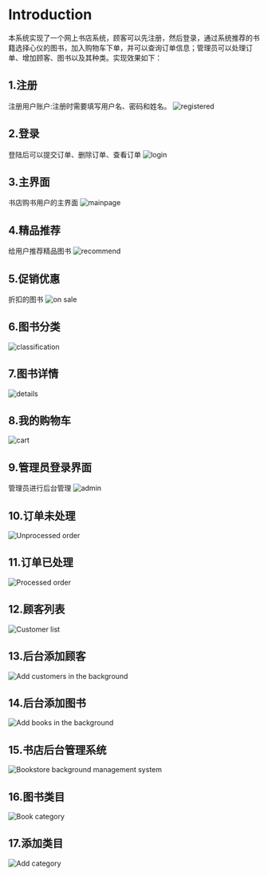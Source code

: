 Introduction
====
本系统实现了一个网上书店系统，顾客可以先注册，然后登录，通过系统推荐的书籍选择心仪的图书，加入购物车下单，并可以查询订单信息；管理员可以处理订单、增加顾客、图书以及其种类。实现效果如下：
## 1.注册
注册用户账户:注册时需要填写用户名、密码和姓名。
![registered](https://github.com/2019web/web_repository/blob/master/web/%E6%B3%A8%E5%86%8C.jpg)
## 2.登录
登陆后可以提交订单、删除订单、查看订单
![login](https://github.com/2019web/web_repository/blob/master/web/%E7%99%BB%E5%BD%95.jpg)
## 3.主界面
书店购书用户的主界面
![mainpage](https://github.com/2019web/web_repository/blob/master/web/%E4%B8%BB%E7%95%8C%E9%9D%A2.jpg)
## 4.精品推荐
给用户推荐精品图书
![recommend](https://github.com/2019web/web_repository/blob/master/web/%E7%B2%BE%E5%93%81%E6%8E%A8%E8%8D%90.jpg)
## 5.促销优惠
折扣的图书
![on sale](https://github.com/2019web/web_repository/blob/master/web/%E4%BF%83%E9%94%80%E4%BC%98%E6%83%A0.jpg)
## 6.图书分类
![classification](https://github.com/2019web/web_repository/blob/master/web/%E5%9B%BE%E4%B9%A6%E5%88%86%E7%B1%BB.jpg)
## 7.图书详情
![details](https://github.com/2019web/web_repository/blob/master/web/%E5%9B%BE%E4%B9%A6%E8%AF%A6%E6%83%85.jpg)
## 8.我的购物车
![cart](https://github.com/2019web/web_repository/blob/master/web/%E6%88%91%E7%9A%84%E8%B4%AD%E7%89%A9%E8%BD%A6.jpg)
## 9.管理员登录界面
管理员进行后台管理
![admin](https://github.com/2019web/web_repository/blob/master/web/%E7%AE%A1%E7%90%86%E5%91%98%E7%99%BB%E5%BD%95%E7%95%8C%E9%9D%A2.jpg)
## 10.订单未处理
![Unprocessed order](https://github.com/2019web/web_repository/blob/master/web/%E8%AE%A2%E5%8D%95%E6%9C%AA%E5%A4%84%E7%90%86.jpg)
## 11.订单已处理
![Processed order](https://github.com/2019web/web_repository/blob/master/web/%E8%AE%A2%E5%8D%95%E5%B7%B2%E5%A4%84%E7%90%86.jpg)
## 12.顾客列表
![Customer list](https://github.com/2019web/web_repository/blob/master/web/%E9%A1%BE%E5%AE%A2%E5%88%97%E8%A1%A8.jpg)
## 13.后台添加顾客
![Add customers in the background](https://github.com/2019web/web_repository/blob/master/web/%E5%90%8E%E5%8F%B0%E6%B7%BB%E5%8A%A0%E9%A1%BE%E5%AE%A2.jpg)
## 14.后台添加图书
![Add books in the background](https://github.com/2019web/web_repository/blob/master/web/%E5%90%8E%E5%8F%B0%E6%B7%BB%E5%8A%A0%E9%A1%BE%E5%AE%A2.jpg)
## 15.书店后台管理系统
![Bookstore background management system](https://github.com/2019web/web_repository/blob/master/web/%E4%B9%A6%E5%BA%97%E5%90%8E%E5%8F%B0%E7%AE%A1%E7%90%86%E7%B3%BB%E7%BB%9F.jpg)
## 16.图书类目
![Book category](https://github.com/2019web/web_repository/blob/master/web/%E5%9B%BE%E4%B9%A6%E7%B1%BB%E7%9B%AE.jpg)
## 17.添加类目
![Add category](https://github.com/2019web/web_repository/blob/master/web/%E6%B7%BB%E5%8A%A0%E7%B1%BB%E7%9B%AE.jpg)
